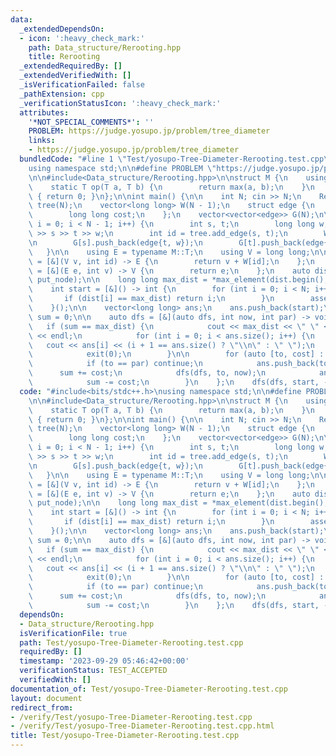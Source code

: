 ```yaml
---
data:
  _extendedDependsOn:
  - icon: ':heavy_check_mark:'
    path: Data_structure/Rerooting.hpp
    title: Rerooting
  _extendedRequiredBy: []
  _extendedVerifiedWith: []
  _isVerificationFailed: false
  _pathExtension: cpp
  _verificationStatusIcon: ':heavy_check_mark:'
  attributes:
    '*NOT_SPECIAL_COMMENTS*': ''
    PROBLEM: https://judge.yosupo.jp/problem/tree_diameter
    links:
    - https://judge.yosupo.jp/problem/tree_diameter
  bundledCode: "#line 1 \"Test/yosupo-Tree-Diameter-Rerooting.test.cpp\"\n#include<bits/stdc++.h>\n\
    using namespace std;\n\n#define PROBLEM \"https://judge.yosupo.jp/problem/tree_diameter\"\
    \n\n#include<Data_structure/Rerooting.hpp>\n\nstruct M {\n    using T = long long;\n\
    \    static T op(T a, T b) {\n        return max(a, b);\n    }\n    static T e()\
    \ { return 0; }\n};\n\nint main() {\n\n    int N; cin >> N;\n    Rerooting<M>\
    \ tree(N);\n    vector<long long> W(N - 1);\n    struct edge {\n        int to;\n\
    \        long long cost;\n    };\n    vector<vector<edge>> G(N);\n\n    for (int\
    \ i = 0; i < N - 1; i++) {\n        int s, t;\n        long long w;\n        cin\
    \ >> s >> t >> w;\n        int id = tree.add_edge(s, t);\n        W[id] = w;\n\
    \n        G[s].push_back(edge{t, w});\n        G[t].push_back(edge{s, w});\n \
    \   }\n\n    using E = typename M::T;\n    using V = long long;\n\n    auto put_edge\
    \ = [&](V v, int id) -> E {\n        return v + W[id];\n    };\n    auto put_node\
    \ = [&](E e, int v) -> V {\n        return e;\n    };\n    auto dist = tree.solve<V>(put_edge,\
    \ put_node);\n\n    long long max_dist = *max_element(dist.begin(), dist.end());\n\
    \    int start = [&]() -> int {\n        for (int i = 0; i < N; i++) {\n     \
    \       if (dist[i] == max_dist) return i;\n        }\n        assert(false);\n\
    \    }();\n\n    vector<long long> ans;\n    ans.push_back(start);\n    long long\
    \ sum = 0;\n\n    auto dfs = [&](auto dfs, int now, int par) -> void {\n     \
    \   if (sum == max_dist) {\n            cout << max_dist << \" \" << ans.size()\
    \ << endl;\n            for (int i = 0; i < ans.size(); i++) {\n             \
    \   cout << ans[i] << (i + 1 == ans.size() ? \"\\n\" : \" \");\n            }\n\
    \            exit(0);\n        }\n\n        for (auto [to, cost] : G[now]) {\n\
    \            if (to == par) continue;\n            ans.push_back(to);\n      \
    \      sum += cost;\n            dfs(dfs, to, now);\n            ans.pop_back();\n\
    \            sum -= cost;\n        }\n    };\n    dfs(dfs, start, -1);\n\n}\n"
  code: "#include<bits/stdc++.h>\nusing namespace std;\n\n#define PROBLEM \"https://judge.yosupo.jp/problem/tree_diameter\"\
    \n\n#include<Data_structure/Rerooting.hpp>\n\nstruct M {\n    using T = long long;\n\
    \    static T op(T a, T b) {\n        return max(a, b);\n    }\n    static T e()\
    \ { return 0; }\n};\n\nint main() {\n\n    int N; cin >> N;\n    Rerooting<M>\
    \ tree(N);\n    vector<long long> W(N - 1);\n    struct edge {\n        int to;\n\
    \        long long cost;\n    };\n    vector<vector<edge>> G(N);\n\n    for (int\
    \ i = 0; i < N - 1; i++) {\n        int s, t;\n        long long w;\n        cin\
    \ >> s >> t >> w;\n        int id = tree.add_edge(s, t);\n        W[id] = w;\n\
    \n        G[s].push_back(edge{t, w});\n        G[t].push_back(edge{s, w});\n \
    \   }\n\n    using E = typename M::T;\n    using V = long long;\n\n    auto put_edge\
    \ = [&](V v, int id) -> E {\n        return v + W[id];\n    };\n    auto put_node\
    \ = [&](E e, int v) -> V {\n        return e;\n    };\n    auto dist = tree.solve<V>(put_edge,\
    \ put_node);\n\n    long long max_dist = *max_element(dist.begin(), dist.end());\n\
    \    int start = [&]() -> int {\n        for (int i = 0; i < N; i++) {\n     \
    \       if (dist[i] == max_dist) return i;\n        }\n        assert(false);\n\
    \    }();\n\n    vector<long long> ans;\n    ans.push_back(start);\n    long long\
    \ sum = 0;\n\n    auto dfs = [&](auto dfs, int now, int par) -> void {\n     \
    \   if (sum == max_dist) {\n            cout << max_dist << \" \" << ans.size()\
    \ << endl;\n            for (int i = 0; i < ans.size(); i++) {\n             \
    \   cout << ans[i] << (i + 1 == ans.size() ? \"\\n\" : \" \");\n            }\n\
    \            exit(0);\n        }\n\n        for (auto [to, cost] : G[now]) {\n\
    \            if (to == par) continue;\n            ans.push_back(to);\n      \
    \      sum += cost;\n            dfs(dfs, to, now);\n            ans.pop_back();\n\
    \            sum -= cost;\n        }\n    };\n    dfs(dfs, start, -1);\n\n}\n"
  dependsOn:
  - Data_structure/Rerooting.hpp
  isVerificationFile: true
  path: Test/yosupo-Tree-Diameter-Rerooting.test.cpp
  requiredBy: []
  timestamp: '2023-09-29 05:46:42+00:00'
  verificationStatus: TEST_ACCEPTED
  verifiedWith: []
documentation_of: Test/yosupo-Tree-Diameter-Rerooting.test.cpp
layout: document
redirect_from:
- /verify/Test/yosupo-Tree-Diameter-Rerooting.test.cpp
- /verify/Test/yosupo-Tree-Diameter-Rerooting.test.cpp.html
title: Test/yosupo-Tree-Diameter-Rerooting.test.cpp
---
```

